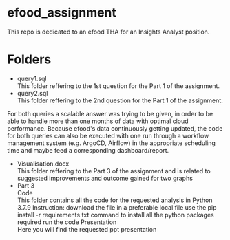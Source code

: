 # efood_assignment
This repo is dedicated to an efood THA for an Insights Analyst position.

# Folders
- query1.sql <br />
  This folder reffering to the 1st question for the Part 1 of the assignment.
- query2.sql <br />
  This folder reffering to the 2nd question for the Part 1 of the assignment.
 
 For both queries a scalable answer was trying to be given, in order to be able to handle more than one months of data with optimal cloud performance.
 Because efood's data continuously getting updated, the code for both queries can also be executed with one run through a workflow management system 
 (e.g. ArgoCD, Airflow) in the appropriate scheduling time and maybe feed a corresponding dashboard/report. 
- Visualisation.docx <br />
  This folder reffering to the Part 3 of the assignment and is related to suggested improvements and outcome gained for two graphs
- Part 3  <br />
  Code  <br />
  This folder contains all the code for the requested analysis in Python 3.7.9
  Instruction: download the file in a preferable local file
               use the pip install -r requirements.txt command to install all the python packages required
               run the code
  Presentation  <br />
  Here you will find the requested ppt presentation
                  
   

